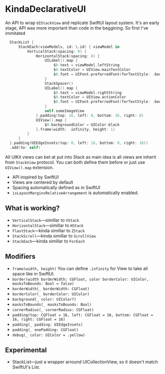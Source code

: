 # KindaDeclarativeUI

An API to wrap `UIStackView` and replicate SwiftUI layout system.
It's an early stage, API was more important than code in the beggining. So first I've immitated 

```swift
  StackList {
      StackEach(viewModels, id: \.id) { viewModel in
          VerticalStack(spacing: 0) {
              HorizontalStack(spacing: 8) {
                  UILabel().map {
                      $0.text = viewModel.leftString
                      $0.textColor = UIView.mainTextColor
                      $0.font = UIFont.preferredFont(forTextStyle: .body)
                  }
                  StackSpacer()
                  UILabel().map {
                      $0.text = viewModel.rightString
                      $0.textColor = UIView.actionColor
                      $0.font = UIFont.preferredFont(forTextStyle: .body)
                  }
                  self.someImageView
              }.padding(top: 16, left: 0, bottom: 16, right: 0)
              UIView().map {
                  $0.backgroundColor = UIColor.black
              }.frame(width: .infinity, height: 1)
          }
      }
  }.padding(UIEdgeInsets(top: 0, left: 16, bottom: 0, right: 16))
  .add(to: self)
```

All UIKit views can bet at put into Stack as main idea is all views are inherit from `StackView` protocol. You can both define them before or just use `UIView().map` extension.

- API inspired by SwiftUI
- Views are centered by default
- Spacing automatically defined as in SwiftUI
- `isLayoutMarginsRelativeArrangement` is automatically enabled.

## What is working?

- `VerticalStack`—simillar to `VStack`
- `HorizontalStack`—simillar to `HStack`
- `FlastStack`—kinda simillar to `ZStack`
- `StackScroll`—kinda simillar to `ScrollView`
- `StackEach`—kinda simillar to `ForEach`

## Modifiers
- `frame(width, height)` You can define `.infinity` for View to take all space like in SwiftUI.
- `border(width borderWidth: CGFloat, color borderColor: UIColor, masksToBounds: Bool = false)`
- `borderWidth(_ borderWidth: CGFloat)`
- `borderColor(_ borderColor: UIColor)`
- `background(_ color: UIColor?)`
- `masksToBounds(_ masksToBounds: Bool)`
- `cornerRadius(_ cornerRadius: CGFloat)`
- `padding(top: CGFloat = 16, left: CGFloat = 16, bottom: CGFloat = 16, right: CGFloat = 16)`
- `padding(_ padding: UIEdgeInsets)`
- `padding(_ onePadding: CGFloat)`
- `debug(_ color: UIColor = .yellow)`

## Experimental
- StackList—just a wrapper arround UICollectionView, so it doesn't match SwiftUI's List.
